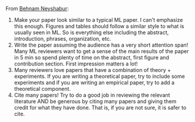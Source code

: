 From [Behnam Neyshabur](https://twitter.com/bneyshabur/status/1349225436153319429):
1. Make your paper look similar to a typical ML paper. I can't emphasize this enough. Figures and tables should follow a similar style to what is usually seen in ML. So is everything else including the abstract, introduction, phrases, organization, etc.
2. Write the paper assuming the audience has a very short attention span! Many ML reviewers want to get a sense of the main results of the paper in 5 min so spend plenty of time on the abstract, first figure and contribution section. First impression matters a lot!
3. Many reviewers love papers that have a combination of theory + experiments. If you are writing a theoretical paper, try to include some experiments and if you are writing an empirical paper, try to add a theoretical component.
4. Cite many papers! Try to do a good job in reviewing the relevant literature AND be generous by citing many papers and giving them credit for what they have done. That is, if you are not sure, it is safer to cite.
